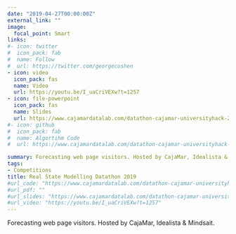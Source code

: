 ```yaml
---
date: "2019-04-27T00:00:00Z"
external_link: ""
image:
  focal_point: Smart
links:
#- icon: twitter
#  icon_pack: fab
#  name: Follow
#  url: https://twitter.com/georgecushen
- icon: video
  icon_pack: fas
  name: Video
  url: https://youtu.be/I_uaCriVEXw?t=1257
- icon: file-powerpoint
  icon_pack: fas
  name: Slides
  url: https://www.cajamardatalab.com/datathon-cajamar-universityhack-2019/ganadores/GoDeeperOrGoHome.pdf
#- icon: github
#  icon_pack: fab
#  name: Algortihm Code
#  url: https://www.cajamardatalab.com/datathon-cajamar-universityhack-2019/ganadores/GoDeeperOrGoHome.zip

summary: Forecasting web page visitors. Hosted by CajaMar, Idealista & Mindsait.
tags:
- Competitions
title: Real State Modelling Datathon 2019
#url_code: "https://www.cajamardatalab.com/datathon-cajamar-universityhack-2019/ganadores/GoDeeperOrGoHome.zip"
#url_pdf: ""
#url_slides: "https://www.cajamardatalab.com/datathon-cajamar-universityhack-2019/ganadores/GoDeeperOrGoHome.pdf"
#url_video: "https://youtu.be/I_uaCriVEXw?t=1257"
---
```



Forecasting web page visitors. Hosted by CajaMar, Idealista & Mindsait.